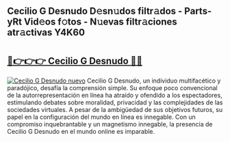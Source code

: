 ## Cecilio G Desnudo D𝚎sn𝚞dos filtr𝚊dos - Parts-yRt Vid𝚎os f𝚘tos - N𝚞evas filtr𝚊ciones atr𝚊ctivas Y4K60

# <h2><a href="http://mb1uel.tromn.icu/?c=Cecilio+G+Desnudo">🔗👉👉👉 Cecilio G Desnudo 🔗🔗</a></h2>

[![Cecilio G Desnudo nuevo](https://i.imgur.com/pEAQMta.gif)](http://mb1uel.tromn.icu/?c=Cecilio+G+Desnudo)
Cecilio G Desnudo, un individuo multifacético y paradójico, desafía la comprensión simple. Su enfoque poco convencional de la autorrepresentación en línea ha atraído y ofendido a los espectadores, estimulando debates sobre moralidad, privacidad y las complejidades de las sociedades virtuales. A pesar de la ambigüedad de sus objetivos futuros, su papel en la configuración del mundo en línea es innegable. Con un compromiso inquebrantable y un magnetismo innegable, la presencia de Cecilio G Desnudo en el mundo online es imparable.
